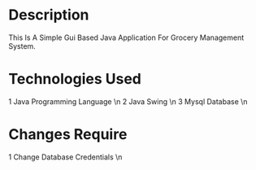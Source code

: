 # Description
This Is A Simple Gui Based Java Application For Grocery Management System.

# Technologies Used
1 Java Programming Language \n
2 Java Swing \n
3 Mysql Database \n

# Changes Require
1 Change Database Credentials \n
